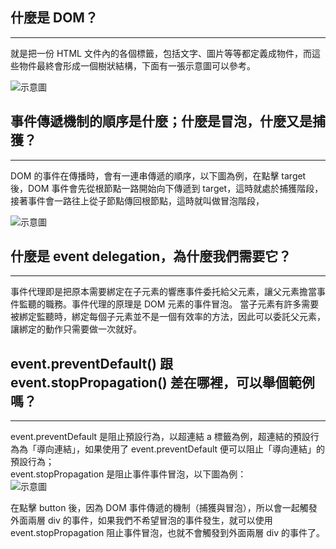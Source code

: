 ## 什麼是 DOM？
*****
就是把一份 HTML 文件內的各個標籤，包括文字、圖片等等都定義成物件，而這些物件最終會形成一個樹狀結構，下面有一張示意圖可以參考。

![示意圖](https://www.w3schools.com/js/pic_htmltree.gif)

## 事件傳遞機制的順序是什麼；什麼是冒泡，什麼又是捕獲？
*****
DOM 的事件在傳播時，會有一連串傳遞的順序，以下圖為例，在點擊 target 後，DOM 事件會先從根節點一路開始向下傳遞到 target，這時就處於捕獲階段，接著事件會一路往上從子節點傳回根節點，這時就叫做冒泡階段，

![示意圖](https://static.coderbridge.com/img/techbridge/images/huli/event/eventflow.png)

## 什麼是 event delegation，為什麼我們需要它？
*****
事件代理即是把原本需要綁定在子元素的響應事件委托給父元素，讓父元素擔當事件監聽的職務。事件代理的原理是 DOM 元素的事件冒泡。
當子元素有許多需要被綁定監聽時，綁定每個子元素並不是一個有效率的方法，因此可以委託父元素，讓綁定的動作只需要做一次就好。

## event.preventDefault() 跟 event.stopPropagation() 差在哪裡，可以舉個範例嗎？
*****
event.preventDefault 是阻止預設行為，以超連結 a 標籤為例，超連結的預設行為為「導向連結」，如果使用了 event.preventDefault 便可以阻止「導向連結」的預設行為；<br>
event.stopPropagation 是阻止事件事件冒泡，以下圖為例：
<br>
![示意圖](https://ithelp.ithome.com.tw/upload/images/20180828/20106935TQrsfxRteG.jpg)

在點擊 button 後，因為 DOM 事件傳遞的機制（捕獲與冒泡），所以會一起觸發外面兩層 div 的事件，如果我們不希望冒泡的事件發生，就可以使用 event.stopPropagation 阻止事件冒泡，也就不會觸發到外面兩層 div 的事件了。